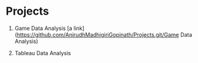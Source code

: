 # Projects

1. Game Data Analysis [a link](https://github.com/AnirudhMadhigiriGopinath/Projects.git/Game Data Analysis)

2. Tableau Data Analysis
